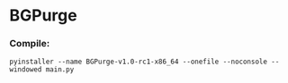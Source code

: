 # BGPurge


### Compile:

    pyinstaller --name BGPurge-v1.0-rc1-x86_64 --onefile --noconsole --windowed main.py
